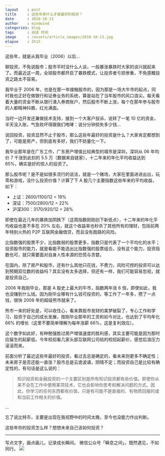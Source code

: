 ```yaml
---
layout    : post
title     : 这些年来什么才是最好的投资？
date      : 2018-10-13
author    : mindwind
categories: blog
tags      : 阅读 时间
image     : /assets/article_images/2018-10-13.jpg
elapse    : 2h15
---
```



这些年，就是从我毕业（2006）以后...


聊投资，不免说股市；股市平时没什么人谈，一般暴涨暴跌时大家的谈兴就起来了。而最近这一周，全球股市都开启了暴跌模式，让投资者亏损惨重，不免感概投资之路太不容易。

我毕业于 2006 年，也是在那一年接触股市的，因为那是一场大牛市的起点，同时我也正好在做银行和证券业务的系统，算是站在了当年股市的风口浪尖。每天看着大量的资金不断从银行涌入券商账户，然后股市不断上涨，每个在那年参与股市的人都精神抖擞，红光满面。

当时一边开发还兼做技术支持，接到一个大客户投诉，说转了一笔 10 亿的资金，半天没入账，气急败坏得跟我们咆哮：说分分钟损失多少钱...


说回投资，投资显然不止于股市，那么这些年最好的投资是什么？大家肯定都想到了，可能是房产，但到底有多好，我们不妨量化一下。

我毕业那年是在广东工作，广东房产增值比较典型的城市是深圳，深圳从 06 年均价 7 千涨到此刻的 5.5 万（数据来自链家），十二年来的年化平均收益达到 65%，确实是好的惊人的投资了。

那么股市呢？是不是如很多流行的说法，就是一个赌场，大家在里面进进出出，玩零和游戏，没什么投资价值？计算了下 A 股几个主要指数这些年来的平均收益，如下：

  - 上证：2600/1100/12 = 19%
  - 深证：7500/2800/12 = 22%
  - 沪深300：3170/920/12 = 28%

即使在最近几年的暴跌加阴跌下（这周指数刚刚创下新低点），十二年来的年化平均收益也差不多在 20% 左右，就这个收益率也秒杀了其他所有的理财，包括前两年特别火热的 P2P 互联网金融借贷，而且没有跑路的风险。

比指数强的股票不少，比指数弱的股票更多，指数只是代表了一个平均化的水平；投资股市的能力，就是看能不能选出比指数强的股票组合。没有这个能力，投资指数也可，就只需要面对自身人性本源的恐慌与贪婪。

在国内，除了房产和股市，还有什么其他只花钱，不费力，风险可控的投资可以达到预期双位数的收益吗？其实没有太多选择，但还有一样，我们可能容易忽视，就是投资自己。

2006 年我刚毕业，那是 A 股史上最大的牛市，指数两年涨 6 倍，即使如此，我也没赚到什么钱。因为刚毕业哪有什么钱可投资的，等工作了一年多，攒了一点钱，很快 2008 年的超级熊市就来了。

熊市一来的好处是，可以收住心，看来靠股市发财的美梦破裂了，专心工作和学习，投资于自己的成长发展，按刚毕业那年的工资和如今对比，也达到了平均年化 66% 的增长（这里不要简单理解为每年涨薪 66%，这是复利效应）。

这个数字如此好，有种勉强胜过房产增值速度的胜利感，其实主要可能是因为那时应届生的起薪低。今年校招看几家头部互联网公司给的校招起薪价，感觉后浪压力滚滚而来。

前面分析了最近这些年最好的投资，看过去总是确定的，看未来则更多不确定性；未来房子是否还能一直涨？股市总是云诡波谲，阴晴不定；而投资自己是比较有确定性的，有句话是这么说的：

> 知识投资和金融投资的一个主要区别是所有知识投资都有些价值。即使你从来不会在工作中使用某项技术，它也会影响你思考和解决问题的方式。因此，你学习的任何东西都有价值，只是有可能不是直接的、有物质回报的或和当前工作相关的价值。

...

忘了说比特币，主要是出现在我视野中的时间太晚，至今也没能力作出判断。

这些年你的投资怎么样？想想未来自己该如何投资？

---
写点文字，画点画儿，记录成长瞬间。
微信公众号「瞬息之间」，既然遇见，不如同行。
![](/assets/images/qrcode_wechat_avatar.jpg)
